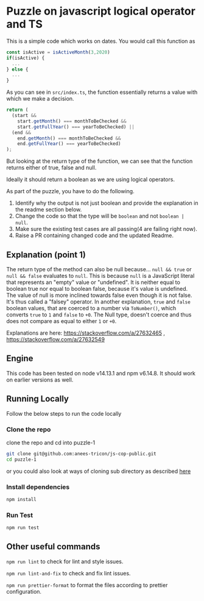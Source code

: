 # Puzzle on javascript logical operator and TS

This is a simple code which works on dates.
You would call this function as

```js
const isActive = isActiveMonth(3,2020)
if(isActive) {
  ...
} else {
  ...
}
```

As you can see in `src/index.ts`, the function essentially returns a value with which we make a decision.

```js
return (
  (start &&
    start.getMonth() === monthToBeChecked &&
    start.getFullYear() === yearToBeChecked) ||
  (end &&
    end.getMonth() === monthToBeChecked &&
    end.getFullYear() === yearToBeChecked)
);
```

But looking at the return type of the function, we can see that the function returns either of true, false and null.

Ideally it should return a boolean as we are using logical operators.

As part of the puzzle, you have to do the following.

1. Identify why the output is not just boolean and provide the explanation in the readme section below.
2. Change the code so that the type will be `boolean` and not `boolean | null`.
3. Make sure the existing test cases are all passing(4 are failing right now).
4. Raise a PR containing changed code and the updated Readme.

## Explanation (point 1)

The return type of the method can also be null because...
`null && true` or `null && false` evaluates to `null`. This is because `null` is a JavaScript literal that represents an "empty" value or "undefined". It is neither equal to boolean true nor equal to boolean false, because it's value is undefined. The value of null is more inclined towards false even though it is not false. It's thus called a "falsey" operator. In another explanation, `true` and `false` boolean values, that are coerced to a number via `ToNumber()`, which converts `true` to `1` and `false` to `+0`. The Null type, doesn't coerce and thus does not compare as equal to either `1` or `+0`.

Explanations are here: https://stackoverflow.com/a/27632465 , https://stackoverflow.com/a/27632549

## Engine

This code has been tested on node v14.13.1 and npm v6.14.8. It should work on earlier versions as well.

## Running Locally

Follow the below steps to run the code locally

### Clone the repo

clone the repo and cd into puzzle-1

```sh
git clone git@github.com:anees-tricon/js-cop-public.git
cd puzzle-1
```

or you could also look at ways of cloning sub directory as described [here](https://stackoverflow.com/questions/600079/how-do-i-clone-a-subdirectory-only-of-a-git-repository/52269934#52269934)

### Install dependencies

```sh
npm install
```

### Run Test

```sh
npm run test
```

## Other useful commands

`npm run lint` to check for lint and style issues.

`npm run lint-and-fix` to check and fix lint issues.

`npm run prettier-format` to format the files according to prettier configuration.
